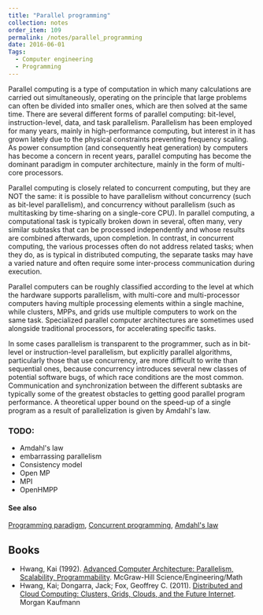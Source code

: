 ```yaml
---
title: "Parallel programming"
collection: notes
order_item: 109
permalink: /notes/parallel_programming
date: 2016-06-01
Tags:
  - Computer engineering
  - Programming
---
```


Parallel computing is a type of computation in which many calculations are carried out simultaneously, operating on the principle that large problems can often be divided into smaller ones, which are then solved at the same time. There are several different forms of parallel computing: bit-level, instruction-level, data, and task parallelism. Parallelism has been employed for many years, mainly in high-performance computing, but interest in it has grown lately due to the physical constraints preventing frequency scaling. As power consumption (and consequently heat generation) by computers has become a concern in recent years, parallel computing has become the dominant paradigm in computer architecture, mainly in the form of multi-core processors.

Parallel computing is closely related to concurrent computing, but they are NOT the same: it is possible to have parallelism without concurrency (such as bit-level parallelism), and concurrency without parallelism (such as multitasking by time-sharing on a single-core CPU). In parallel computing, a computational task is typically broken down in several, often many, very similar subtasks that can be processed independently and whose results are combined afterwards, upon completion. In contrast, in concurrent computing, the various processes often do not address related tasks; when they do, as is typical in distributed computing, the separate tasks may have a varied nature and often require some inter-process communication during execution.

Parallel computers can be roughly classified according to the level at which the hardware supports parallelism, with multi-core and multi-processor computers having multiple processing elements within a single machine, while clusters, MPPs, and grids use multiple computers to work on the same task. Specialized parallel computer architectures are sometimes used alongside traditional processors, for accelerating specific tasks.

In some cases parallelism is transparent to the programmer, such as in bit-level or instruction-level parallelism, but explicitly parallel algorithms, particularly those that use concurrency, are more difficult to write than sequential ones, because concurrency introduces several new classes of potential software bugs, of which race conditions are the most common. Communication and synchronization between the different subtasks are typically some of the greatest obstacles to getting good parallel program performance.
A theoretical upper bound on the speed-up of a single program as a result of parallelization is given by Amdahl's law.

### TODO:
* Amdahl's law
* embarrassing parallelism
* Consistency model
* Open MP
* MPI
* OpenHMPP


#### See also
[Programming paradigm](/notes/programming_paradigm), [Concurrent programming](/notes/concurrent_programming), [Amdahl's law](/notes/amdahl's_law)






## Books
* Hwang, Kai (1992). [Advanced Computer Architecture: Parallelism, Scalability, Programmability](https://www.goodreads.com/book/show/688409.Advanced_Computer_Architecture). McGraw-Hill Science/Engineering/Math
* Hwang, Kai; Dongarra, Jack; Fox, Geoffrey C. (2011). [Distributed and Cloud Computing: Clusters, Grids, Clouds, and the Future Internet](https://www.goodreads.com/book/show/11230369-distributed-and-cloud-computing). Morgan Kaufmann


